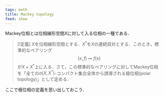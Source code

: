 ```yaml
---
tags: math
title: Mackey topology
feed: show
---
```

Mackey位相とは位相線形空間$X$に対して入る位相の一種である．

>[!定義]
>$X$を位相線形空間とする．$X^*$を$X$の連続双対とする．このとき，標準的なペアリング$$(x,f)\mapsto f(x)$$が$X\times X^*$上に入る．さて，この標準的なペアリングに対してMackey位相を「全ての$\sigma(X,X^*)$-コンパクト集合全体から誘導される極位相(polar topology)」として定める．

ここで極位相の定義を思い出しておこう．



